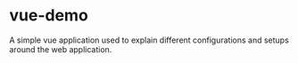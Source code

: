# vue-demo
A simple vue application used to explain different configurations and setups around the web application.
